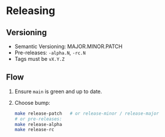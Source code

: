# Releasing

## Versioning

- Semantic Versioning: MAJOR.MINOR.PATCH
- Pre-releases: `-alpha.N`, `-rc.N`
- Tags must be `vX.Y.Z`

## Flow

1) Ensure `main` is green and up to date.
2) Choose bump:

   ```bash
   make release-patch   # or release-minor / release-major
   # or pre-releases:
   make release-alpha
   make release-rc
